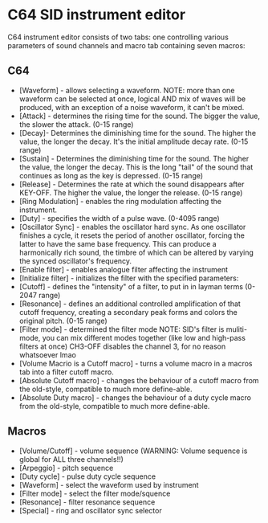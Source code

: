 # C64 SID instrument editor

C64 instrument editor consists of two tabs: one controlling various parameters of sound channels and macro tab containing seven macros:

## C64
- [Waveform] - allows selecting a waveform. NOTE: more than one waveform can be selected at once, logical AND mix of waves will be produced, with an exception of a noise waveform, it can't be mixed.
- [Attack] - determines the rising time for the sound. The bigger the value, the slower the attack. (0-15 range)
- [Decay]- Determines the diminishing time for the sound. The higher the value, the longer the decay. It's the initial amplitude decay rate. (0-15 range)
- [Sustain] - Determines the diminishing time for the sound. The higher the value, the longer the decay. This is the long "tail" of the sound that continues as long as the key is depressed. (0-15 range)
- [Release] - Determines the rate at which the sound disappears after KEY-OFF. The higher the value, the longer the release. (0-15 range)
- [Ring Modulation] - enables the ring modulation affecting the instrument.
- [Duty] - specifies the width of a pulse wave. (0-4095 range)
- [Oscillator Sync] - enables the oscillator hard sync. As one oscillator finishes a cycle, it resets the period of another oscillator, forcing the latter to have the same base frequency. This can produce a harmonically rich sound, the timbre of which can be altered by varying the synced oscillator's frequency.
- [Enable filter] - enables analogue filter affecting the instrument
- [Initialize filter] - initializes the filter with the specified parameters:
- [Cutoff] - defines the "intensity" of a filter, to put in in layman terms (0-2047 range)
- [Resonance] - defines an additional controlled amplification of that cutoff frequency, creating a secondary peak forms and colors the original pitch. (0-15 range)
- [Filter mode] - determined the filter mode NOTE: SID's filter is muliti-mode, you can mix different modes together (like low and high-pass filters at once) CH3-OFF disables the channel 3, for no reason whatsoever lmao
- [Volume Macrio is a Cutoff macro] - turns a volume macro in a macros tab into a filter cutoff macro.
- [Absolute Cutoff macro] - changes the behaviour of a cutoff macro from the old-style, compatible to much more define-able.
- [Absolute Duty macro] - changes the behaviour of a duty cycle macro from the old-style, compatible to much more define-able.

## Macros
- [Volume/Cutoff] - volume sequence (WARNING: Volume sequence is global for ALL three channels!!)
- [Arpeggio] - pitch sequence
- [Duty cycle] - pulse duty cycle sequence
- [Waveform] - select the waveform used by instrument
- [Filter mode] - select the filter mode/squence
- [Resonance] - filter resonance sequence
- [Special] - ring and oscillator sync selector
